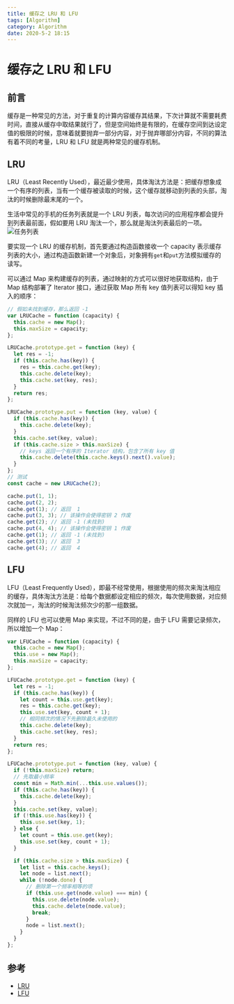 ```yaml
---
title: 缓存之 LRU 和 LFU
tags: [Algorithm]
category: Algorithm
date: 2020-5-2 18:15
---
```

# 缓存之 LRU 和 LFU

## 前言
缓存是一种常见的方法，对于重复的计算内容缓存其结果，下次计算就不需要耗费时间，直接从缓存中取结果就行了，但是空间始终是有限的，在缓存空间到达设定值的极限的时候，意味着就要抛弃一部分内容，对于抛弃哪部分内容，不同的算法有着不同的考量，LRU 和 LFU 就是两种常见的缓存机制。


## LRU
LRU（Least Recently Used），最近最少使用，具体淘汰方法是：把缓存想象成一个有序的列表，当有一个缓存被读取的时候，这个缓存就移动到列表的头部，淘汰的时候删除最末尾的一个。

生活中常见的手机的任务列表就是一个 LRU 列表，每次访问的应用程序都会提升到列表最前面，假如要用 LRU 淘汰一个，那么就是淘汰列表最后的一项。
![任务列表](media/%E4%BB%BB%E5%8A%A1%E5%88%97%E8%A1%A8.jpeg)

要实现一个 LRU 的缓存机制，首先要通过构造函数接收一个 capacity 表示缓存列表的大小，通过构造函数新建一个对象后，对象拥有`get`和`put`方法模拟缓存的读写。

可以通过 Map 来构建缓存的列表，通过映射的方式可以很好地获取结构，由于 Map 结构部署了 Iterator 接口，通过获取 Map 所有 key 值列表可以得知 key 插入的顺序：
```javascript
// 假如未找到缓存，那么返回 -1
var LRUCache = function (capacity) {
  this.cache = new Map();
  this.maxSize = capacity;
};

LRUCache.prototype.get = function (key) {
  let res = -1;
  if (this.cache.has(key)) {
    res = this.cache.get(key);
    this.cache.delete(key);
    this.cache.set(key, res);
  }
  return res;
};

LRUCache.prototype.put = function (key, value) {
  if (this.cache.has(key)) {
    this.cache.delete(key);
  }
  this.cache.set(key, value);
  if (this.cache.size > this.maxSize) {
    // keys 返回一个有序的 Iterator 结构，包含了所有 key 值
    this.cache.delete(this.cache.keys().next().value);
  }
};
// 测试
const cache = new LRUCache(2);

cache.put(1, 1);
cache.put(2, 2);
cache.get(1); // 返回  1
cache.put(3, 3); // 该操作会使得密钥 2 作废
cache.get(2); // 返回 -1 (未找到)
cache.put(4, 4); // 该操作会使得密钥 1 作废
cache.get(1); // 返回 -1 (未找到)
cache.get(3); // 返回  3
cache.get(4); // 返回  4
```

## LFU
LFU（Least Frequently Used），即最不经常使用，根据使用的频次来淘汰相应的缓存，具体淘汰方法是：给每个数据都设定相应的频次，每次使用数据，对应频次就加一，淘汰的时候淘汰频次少的那一组数据。

同样的 LFU 也可以使用 Map 来实现，不过不同的是，由于 LFU 需要记录频次，所以增加一个 Map：
```javascript
var LFUCache = function (capacity) {
  this.cache = new Map();
  this.use = new Map();
  this.maxSize = capacity;
};

LFUCache.prototype.get = function (key) {
  let res = -1;
  if (this.cache.has(key)) {
    let count = this.use.get(key);
    res = this.cache.get(key);
    this.use.set(key, count + 1);
    // 相同频次的情况下先删除最久未使用的
    this.cache.delete(key);
    this.cache.set(key, res);
  }
  return res;
};

LFUCache.prototype.put = function (key, value) {
  if (!this.maxSize) return;
  // 先取最小频率
  const min = Math.min(...this.use.values());
  if (this.cache.has(key)) {
    this.cache.delete(key);
  }
  this.cache.set(key, value);
  if (!this.use.has(key)) {
    this.use.set(key, 1);
  } else {
    let count = this.use.get(key);
    this.use.set(key, count + 1);
  }

  if (this.cache.size > this.maxSize) {
    let list = this.cache.keys();
    let node = list.next();
    while (!node.done) {
      // 删除第一个频率相等的项
      if (this.use.get(node.value) === min) {
        this.use.delete(node.value);
        this.cache.delete(node.value);
        break;
      }
      node = list.next();
    }
  }
};
```

## 参考
- [LRU](https://leetcode-cn.com/problems/lru-cache/)
- [LFU](https://leetcode-cn.com/problems/lfu-cache/)
